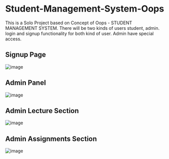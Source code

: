 # Student-Management-System-Oops
This is a Solo Project based on Concept of Oops - STUDENT MANAGEMENT SYSTEM. There will be two kinds of users student, admin. login and signup functionality for both kind of user. Admin have special access.



## Signup Page
![image](https://user-images.githubusercontent.com/105943862/200130853-72262816-d8ee-4c6c-b965-883a1090cf56.png)

## Admin Panel 
![image](https://user-images.githubusercontent.com/105943862/200131043-467f0b80-47de-482e-831d-1592e3f2fd83.png)

## Admin Lecture Section
![image](https://user-images.githubusercontent.com/105943862/200131083-803dbb4a-fd82-4087-bcab-e5a2e9eb398e.png)

## Admin Assignments Section
![image](https://user-images.githubusercontent.com/105943862/200131157-2c728054-56f2-4603-9fec-4099a01dea6a.png)
